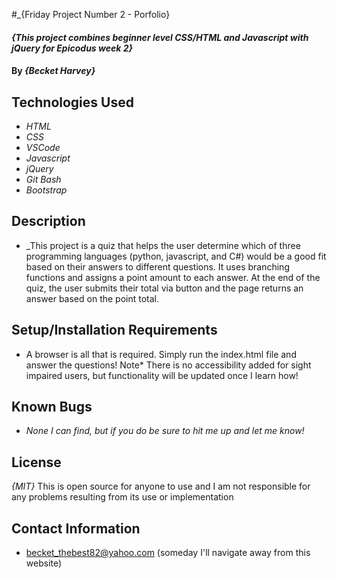 #_{Friday Project Number 2 - Porfolio}

#### _{This project combines beginner level CSS/HTML and Javascript with jQuery for Epicodus week 2}_

#### By _{Becket Harvey}_

## Technologies Used

* _HTML_
* _CSS_
* _VSCode_
* _Javascript_
* _jQuery_
* _Git Bash_
* _Bootstrap_

## Description
* _This project is a quiz that helps the user determine which of three programming languages (python, javascript, and C#) would be a good fit based on their answers to different questions. It uses branching functions and assigns a point amount to each answer. At the end of the quiz, the user submits their total via button and the page returns an answer based on the point total. 
## Setup/Installation Requirements
* A browser is all that is required. Simply run the index.html file and answer the questions! Note* There is no accessibility added for sight impaired users, but functionality will be updated once I learn how!

## Known Bugs
* _None I can find, but if you do be sure to hit me up and let me know!_

## License
_{MIT}_ This is open source for anyone to use and I am not responsible for any problems resulting from its use or implementation

## Contact Information
* becket_thebest82@yahoo.com (someday I'll navigate away from this website)
